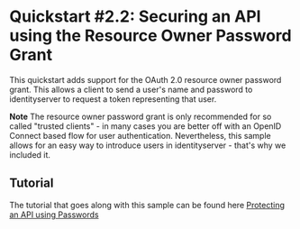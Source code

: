 # Quickstart #2.2: Securing an API using the Resource Owner Password Grant

This quickstart adds support for the OAuth 2.0 resource owner password grant. 
This allows a client to send a user's name and password to identityserver to request a token representing that user.


**Note** The resource owner password grant is only recommended for so called "trusted clients" - in many cases you are better off with an OpenID Connect based flow for user authentication.
Nevertheless, this sample allows for an easy way to introduce users in identityserver - that's why we included it.


## Tutorial

The tutorial that goes along with this sample can be found here [Protecting an API using Passwords](http://docs.identityserver.io/en/latest/quickstarts/2_resource_owner_passwords.html)
